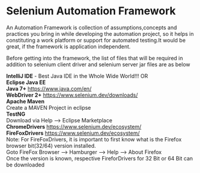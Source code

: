 # Selenium Automation Framework
An Automation Framework is collection of assumptions,concepts and practices you bring in while developing the automation project, so it helps in constituting a work platform or support for automated testing.It would be great, if the framework is application independent.

Before getting into the framework, the list of files that will be required in addition to selenium client driver and selenium server jar files are as below

**IntelliJ IDE** - Best Java IDE in the Whole Wide World!!! OR  
**Eclipse Java EE**  
**Java 7+** https://www.java.com/en/  
**WebDriver 2+** https://www.selenium.dev/downloads/  
**Apache Maven**   
Create a MAVEN Project in eclipse  
**TestNG**  
Download via Help --> Eclipse Marketplace  
**ChromeDrivers**  https://www.selenium.dev/ecosystem/  
**FireFoxDrivers** https://www.selenium.dev/ecosystem/  
Note: For FireFoxDrivers, it is important to first know what is the Firefox browser bit(32/64) version installed.   
Goto FireFox Browser --> Hamburger --> Help --> About Firefox  
Once the version is known, respective FireforDrivers for 32 Bit or 64 Bit can be downloaded  
